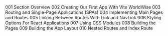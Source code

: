 001 Section Overview
002 Creating Our First App With Vite WorldWise
003 Routing and Single-Page Applications (SPAs)
004 Implementing Main Pages and Routes
005 Linking Between Routes With Link and NavLink
006 Styling Options For React Applications
007 Using CSS Modules
008 Building the Pages
009 Building the App Layout
010 Nested Routes and Index Route